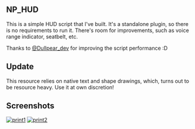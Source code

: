 ## NP_HUD

This is a simple HUD script that I've built. It's a standalone plugin, so there is no requirements to run it.
There's room for improvements, such as voice range indicator, seatbelt, etc.

Thanks to [@Dullpear_dev](https://forum.fivem.net/u/Dullpear_dev) for improving the script performance :D

## Update

This resource relies on native text and shape drawings, which, turns out to be resource heavy. Use it at own discretion!

## Screenshots

[![print1](https://imgur.com/MX17Y4y.png)](https://imgur.com/MX17Y4y.png)
[![print2](https://imgur.com/r2hwjjC.png)](https://imgur.com/r2hwjjC.png)

